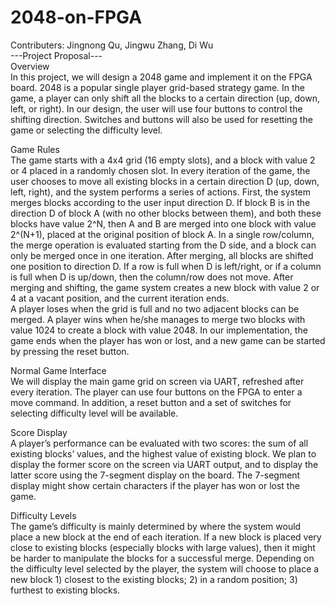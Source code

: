 # 2048-on-FPGA
Contributers: Jingnong Qu, Jingwu Zhang, Di Wu<br />
---Project Proposal---<br />
Overview<br />
In this project, we will design a 2048 game and implement it on the FPGA board. 2048 is a popular single player grid-based strategy game. In the game, a player can only shift all the blocks to a certain direction (up, down, left, or right). In our design, the user will use four buttons to control the shifting direction. Switches and buttons will also be used for resetting the game or selecting the difficulty level.<br />

Game Rules<br />
	The game starts with a 4x4 grid (16 empty slots), and a block with value 2 or 4 placed in a randomly chosen slot. In every iteration of the game, the user chooses to move all existing blocks in a certain direction D (up, down, left, right), and the system performs a series of actions. First, the system merges blocks according to the user input direction D. If block B is in the direction D of block A (with no other blocks between them), and both these blocks have value 2^N, then A and B are merged into one block with value 2^(N+1), placed at the original position of block A. In a single row/column, the merge operation is evaluated starting from the D side, and a block can only be merged once in one iteration. After merging, all blocks are shifted one position to direction D. If a row is full when D is left/right, or if a column is full when D is up/down, then the column/row does not move. After merging and shifting, the game system creates a new block with value 2 or 4 at a vacant position, and the current iteration ends. <br />
	A player loses when the grid is full and no two adjacent blocks can be merged. A player wins when he/she manages to merge two blocks with value 1024 to create a block with value 2048. In our implementation, the game ends when the player has won or lost, and a new game can be started by pressing the reset button. <br />

Normal Game Interface<br />
	We will display the main game grid on screen via UART, refreshed after every iteration. The player can use four buttons on the FPGA to enter a move command. In addition, a reset button and a set of switches for selecting difficulty level will be available. <br />

Score Display<br />
	A player’s performance can be evaluated with two scores: the sum of all existing blocks’ values, and the highest value of existing block. We plan to display the former score on the screen via UART output, and to display the latter score using the 7-segment display on the board. The 7-segment display might show certain characters if the player has won or lost the game. <br />


Difficulty Levels<br />
	The game’s difficulty is mainly determined by where the system would place a new block at the end of each iteration. If a new block is placed very close to existing blocks (especially blocks with large values), then it might be harder to manipulate the blocks for a successful merge. Depending on the difficulty level selected by the player, the system will choose to place a new block 1) closest to the existing blocks; 2) in a random position; 3) furthest to existing blocks.<br />

